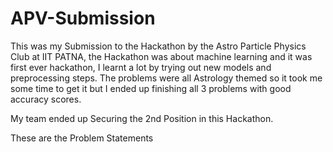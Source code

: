 # APV-Submission

This was my Submission to the Hackathon by the Astro Particle Physics Club at IIT PATNA, the Hackathon was about machine learning and it was first ever hackathon, I learnt a lot by trying out new models and preprocessing steps. The problems were all Astrology themed so it took me some time to get it but I ended up finishing all 3 problems with good accuracy scores.

My team ended up Securing the 2nd Position in this Hackathon.

These are the Problem Statements
